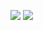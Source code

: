 ![](https://github.com/RespawnDespair/buildroot-openhd/workflows/Handle%20Release/badge.svg)
![](https://github.com/RespawnDespair/buildroot-openhd/workflows/CI/badge.svg)
